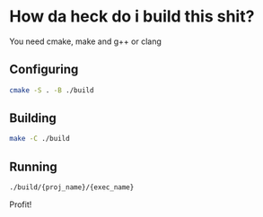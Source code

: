 # How da heck do i build this shit?

You need cmake, make and g++ or clang

## Configuring

```sh
cmake -S . -B ./build
```

## Building

```sh
make -C ./build
```

## Running

```sh
./build/{proj_name}/{exec_name}
```

Profit!